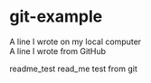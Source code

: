 # git-example
A line I wrote on my local computer  
A line I wrote from GitHub

readme_test 
read_me test from git
